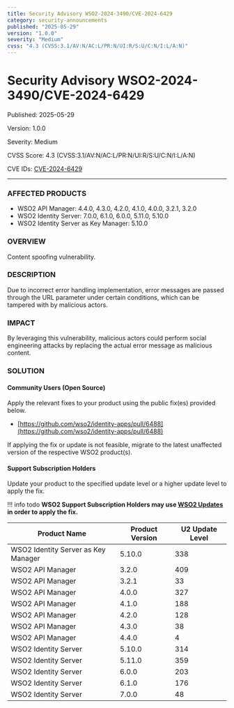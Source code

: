 ```yaml
---
title: Security Advisory WSO2-2024-3490/CVE-2024-6429
category: security-announcements
published: "2025-05-29" 
version: "1.0.0"
severity: "Medium"
cvss: "4.3 (CVSS:3.1/AV:N/AC:L/PR:N/UI:R/S:U/C:N/I:L/A:N)"
---
```


# Security Advisory WSO2-2024-3490/CVE-2024-6429

<p class="doc-info">Published: 2025-05-29</p> 
<p class="doc-info">Version: 1.0.0</p>
<p class="doc-info">Severity: Medium</p>
<p class="doc-info">CVSS Score: 4.3 (CVSS:3.1/AV:N/AC:L/PR:N/UI:R/S:U/C:N/I:L/A:N)</p>
<p class="doc-info">CVE IDs: <a href="https://www.cve.org/CVERecord?id=CVE-2024-6429">CVE-2024-6429</a></p>

---

### AFFECTED PRODUCTS
* WSO2 API Manager: 4.4.0, 4.3.0, 4.2.0, 4.1.0, 4.0.0, 3.2.1, 3.2.0
* WSO2 Identity Server: 7.0.0, 6.1.0, 6.0.0, 5.11.0, 5.10.0
* WSO2 Identity Server as Key Manager: 5.10.0


### OVERVIEW
Content spoofing vulnerability.


### DESCRIPTION
Due to incorrect error handling implementation, error messages are passed through the URL parameter under certain conditions, which can be tampered with by malicious actors.


### IMPACT
By leveraging this vulnerability, malicious actors could perform social engineering attacks by replacing the actual error message as malicious content.


### SOLUTION

#### Community Users (Open Source)
Apply the relevant fixes to your product using the public fix(es) provided below.

* [https://github.com/wso2/identity-apps/pull/6488](https://github.com/wso2/identity-apps/pull/6488)

If applying the fix or update is not feasible, migrate to the latest unaffected version of the respective WSO2 product(s).


#### Support Subscription Holders

Update your product to the specified update level or a higher update level to apply the fix.

!!! info todo
    **WSO2 Support Subscription Holders may use [WSO2 Updates](https://wso2.com/updates/) in order to apply the fix.**

| Product Name | Product Version | U2 Update Level |
|--------------------------------|-----------------|-------------------|
| WSO2 Identity Server as Key Manager | 5.10.0          | 338               |
| WSO2 API Manager               | 3.2.0           | 409               |
| WSO2 API Manager               | 3.2.1           | 33                |
| WSO2 API Manager               | 4.0.0           | 327               |
| WSO2 API Manager               | 4.1.0           | 188               |
| WSO2 API Manager               | 4.2.0           | 128               |
| WSO2 API Manager               | 4.3.0           | 38                |
| WSO2 API Manager               | 4.4.0           | 4                 |
| WSO2 Identity Server           | 5.10.0          | 314               |
| WSO2 Identity Server           | 5.11.0          | 359               |
| WSO2 Identity Server           | 6.0.0           | 203               |
| WSO2 Identity Server           | 6.1.0           | 176               |
| WSO2 Identity Server           | 7.0.0           | 48                |


